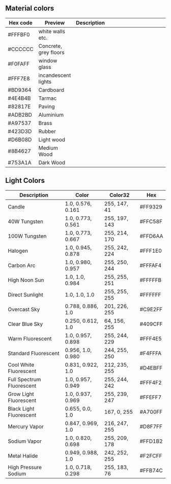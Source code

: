 ## Material colors
| Hex code | Preview | Description |  |  |  |  |  |  |  |  |  |  |  |  |  |
| --- | --- | --- | --- | --- | --- | --- | --- | --- | --- | --- | --- | --- | --- | --- | --- |
| #FFFBF0 | white​ ​walls​ ​etc. |
| #CCCCCC | Concrete,​ ​grey​ ​floors |
| #F0FAFF | window​ ​glass |
| #FFF7E8 | incandescent​ ​lights |
| #BD9364 | Cardboard |
| #4E4B4B | Tarmac |
| #82817E | Paving |
| #ADB2BD | Aluminium |
| #A97537 | Brass​ |
| #423D3D | Rubber​ |
| #D6B08D | Light ​wood |
| #8B4627 | Medium Wood |
| #753A1A | Dark Wood |
## Light Colors
| Description | Color | Color32 | Hex |
| --- | --- | --- | --- |
| Candle | 1.0, 0.576, 0.161 | 255, 147, 41 | #FF9329 |
| 40W Tungsten | 1.0, 0.773, 0.561 | 255, 197, 143 | #FFC58F |
| 100W Tungsten | 1.0, 0.773, 0.667 | 255, 214, 170 | #FFD6AA |
| Halogen | 1.0, 0.945, 0.878 | 255, 242, 224 | #FFF1E0 |
| Carbon Arc | 1.0, 0.980, 0.957 | 255, 250, 244 | #FFFAF4 |
| High Noon Sun | 1.0, 1.0, 0.984 | 255, 255, 251 | #FFFFFB |
| Direct Sunlight | 1.0, 1.0, 1.0 | 255, 255, 255 | #FFFFFF |
| Overcast Sky | 0.788, 0.886, 1.0 | 201, 226, 255 | #C9E2FF |
| Clear Blue Sky | 0.250, 0.612, 1.0 | 64, 156, 255 | #409CFF |
| Warm Fluorescent | 1.0, 0.957, 0.898 | 255, 244, 229 | #FFF4E5 |
| Standard Fluorescent | 0.956, 1.0, 0.980 | 244, 255, 250 | #F4FFFA |
| Cool White Fluorescent | 0.831, 0.922, 1.0 | 212, 235, 255 | #D4EBFF |
| Full Spectrum Fluorescent | 1.0, 0.957, 0.949 | 255, 244, 242 | #FFF4F2 |
| Grow Light Fluorescent | 1.0, 0.937, 0.969 | 255, 239, 247 | #FFEFF7 |
| Black Light Fluorescent | 0.655, 0.0, 1.0 | 167, 0, 255 | #A700FF |
| Mercury Vapor | 0.847, 0.969, 1.0 | 216, 247, 255 | #D8F7FF |
| Sodium Vapor | 1.0, 0.820, 0.698 | 255, 209, 178 | #FFD1B2 |
| Metal Halide | 0.949, 0.988, 1.0 | 242, 252, 255 | #F2FCFF |
| High Pressure Sodium | 1.0, 0.718, 0.298 | 255, 183, 76 | #FFB74C |